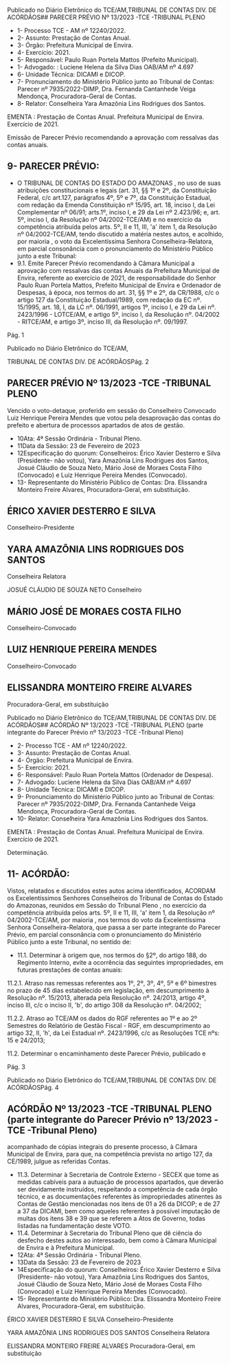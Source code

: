 Publicado  no  Diário  Eletrônico do TCE/AM,TRIBUNAL DE CONTAS DIV. DE ACÓRDÃOS## PARECER PRÉVIO Nº 13/2023 -TCE -TRIBUNAL PLENO

- 1- Processo TCE - AM nº 12240/2022.
- 2- Assunto: Prestação de Contas Anual.
- 3- Órgão: Prefeitura Municipal de Envira.
- 4- Exercício: 2021.
- 5- Responsável: Paulo Ruan Portela Mattos (Prefeito Municipal).
- 1- Advogado: : Luciene Helena da Silva Dias OAB/AM nº 4.697
- 6- Unidade Técnica: DICAMI e DICOP.
- 7- Pronunciamento  do  Ministério  Público  junto  ao  Tribunal  de  Contas: Parecer  nº 7935/2022-DIMP, Dra. Fernanda Cantanhede Veiga Mendonça, Procuradora-Geral de Contas.
- 8- Relator: Conselheira Yara Amazônia Lins Rodrigues dos Santos.

EMENTA :  Prestação  de  Contas  Anual.    Prefeitura Municipal de Envira.  Exercício de 2021.

Emissão de Parecer Prévio recomendando a aprovação com ressalvas das contas anuais.

## 9- PARECER PRÉVIO:

- O  TRIBUNAL  DE  CONTAS  DO  ESTADO  DO  AMAZONAS ,  no  uso  de  suas atribuições  constitucionais  e  legais  (art.  31,  §§  1º  e  2º,  da  Constituição  Federal,  c/c art.127,  parágrafos  4º,  5º  e  7º,  da  Constituição  Estadual,  com  redação  da  Emenda Constituição nº 15/95, art. 18, inciso I, da Lei Complementar nº 06/91; arts.1º, inciso I, e 29  da  Lei  nº  2.423/96;  e,  art.  5º,  inciso  I,  da  Resolução  nº  04/2002-TCE/AM)  e  no exercício da competência atribuída pelos arts. 5º, II e 11, III, 'a' item 1, da Resolução nº 04/2002-TCE/AM, tendo discutido a matéria nestes autos, e acolhido, por maioria , o voto da  Excelentíssima  Senhora  Conselheira-Relatora, em  parcial  consonância com  o pronunciamento do Ministério Público junto a este Tribunal:
- 9.1. Emite Parecer Prévio recomendando à Câmara Municipal a aprovação com ressalvas das  contas  Anuais  da  Prefeitura  Municipal de  Envira,  referente  ao  exercício  de  2021,  de  responsabilidade  do Senhor Paulo  Ruan  Portela  Mattos, Prefeito  Municipal  de  Envira  e Ordenador de Despesas, à época, nos termos do art. 31, §§ 1º e 2º, da CR/1988, c/c o artigo 127 da Constituição Estadual/1989, com redação da EC nº. 15/1995, art. 18, I, da LC nº. 06/1991, artigos 1º, inciso I, e 29 da Lei nº. 2423/1996 - LOTCE/AM, e artigo 5º, inciso I, da Resolução nº. 04/2002 - RITCE/AM, e artigo 3º, inciso III, da Resolução nº. 09/1997.

Pág. 1

Publicado  no  Diário  Eletrônico do TCE/AM,

TRIBUNAL DE CONTAS DIV. DE ACÓRDÃOSPág. 2

## PARECER PRÉVIO Nº 13/2023 -TCE -TRIBUNAL PLENO

Vencido  o  voto-detaque, proferido em  sessão  do  Conselheiro  Convocado  Luiz Henrique  Pereira  Mendes  que  votou  pela  desaprovação  das  contas  do  prefeito  e abertura de processos apartados de atos de gestão.

- 10Ata: 4ª Sessão Ordinária - Tribunal Pleno.
- 11Data da Sessão: 23 de Fevereiro de 2023
- 12Especificação do quorum: Conselheiros: Érico Xavier Desterro e Silva (Presidente- não votou), Yara Amazônia Lins Rodrigues dos Santos, Josué Cláudio de Souza Neto, Mário José de Moraes Costa Filho (Convocado) e Luiz Henrique Pereira Mendes (Convocado).
- 13-  Representante do Ministério Público de Contas: Dra. Elissandra Monteiro Freire Alvares, Procuradora-Geral, em substituição.

## ÉRICO XAVIER DESTERRO E SILVA

Conselheiro-Presidente

## YARA AMAZÔNIA LINS RODRIGUES DOS SANTOS

Conselheira Relatora

JOSUÉ CLÁUDIO DE SOUZA NETO Conselheiro

## MÁRIO JOSÉ DE MORAES COSTA FILHO

Conselheiro-Convocado

## LUIZ HENRIQUE PEREIRA MENDES

Conselheiro-Convocado

## ELISSANDRA MONTEIRO FREIRE ALVARES

Procuradora-Geral, em substituição

Publicado  no  Diário  Eletrônico do TCE/AM,TRIBUNAL DE CONTAS DIV. DE ACÓRDÃOS## ACÓRDÃO Nº 13/2023 -TCE -TRIBUNAL PLENO (parte integrante do Parecer Prévio nº 13/2023 -TCE -Tribunal Pleno)

- 2- Processo TCE - AM nº 12240/2022.
- 3- Assunto: Prestação de Contas Anual.
- 4- Órgão: Prefeitura Municipal de Envira.
- 5- Exercício: 2021.
- 6- Responsável: Paulo Ruan Portela Mattos (Ordenador de Despesa).
- 7- Advogado: Luciene Helena da Silva Dias OAB/AM nº 4.697
- 8- Unidade Técnica: DICAMI e DICOP.
- 9- Pronunciamento  do  Ministério  Público  junto  ao  Tribunal  de  Contas: Parecer  nº 7935/2022-DIMP, Dra. Fernanda Cantanhede Veiga Mendonça, Procuradora-Geral de Contas.
- 10-  Relator: Conselheira Yara Amazônia Lins Rodrigues dos Santos.

EMENTA :  Prestação  de  Contas  Anual.    Prefeitura Municipal de Envira. Exercício de 2021.

Determinação.

## 11-  ACÓRDÃO:

Vistos, relatados e discutidos estes autos acima identificados, ACORDAM os Excelentíssimos Senhores Conselheiros do Tribunal de Contas do Estado do Amazonas, reunidos em Sessão do Tribunal Pleno , no exercício da competência atribuída pelos arts. 5º, II e 11, III, 'a' item 1, da Resolução nº 04/2002-TCE/AM, por maioria , nos termos do voto da Excelentíssima Senhora Conselheira-Relatora, que passa a ser parte integrante do Parecer Prévio, em parcial consonância com o pronunciamento do Ministério Público junto a este Tribunal, no sentido de:

- 11.1. Determinar à  origem que,  nos  termos  do  §2º,  do  artigo  188,  do Regimento Interno,  evite  a  ocorrência  das  seguintes  impropriedades, em futuras prestações de contas anuais:

11.2.1. Atraso  nas  remessas  referentes  aos  1º,  2º,  3º,  4º,  5º  e  6º bimestres  no prazo  de  45  dias estabelecido em  legislação, em descumprimento à Resolução nº. 15/2013, alterada pela Resolução nº. 24/2013,  artigo  4º,  inciso  III,  c/c  o  inciso  II,  'b',  do  artigo  308  da Resolução nº. 04/2002;

11.2.2. Atraso ao TCE/AM os dados do RGF referentes ao 1º e ao 2º Semestres do Relatório de Gestão Fiscal - RGF, em descumprimento ao artigo 32, II, 'h', da Lei Estadual nº. 2423/1996, c/c as Resoluções TCE nºs: 15 e 24/2013;

11.2. Determinar o  encaminhamento  deste  Parecer  Prévio,  publicado  e

Pág. 3

Publicado  no  Diário  Eletrônico do TCE/AM,TRIBUNAL DE CONTAS DIV. DE ACÓRDÃOSPág. 4

## ACÓRDÃO Nº 13/2023 -TCE -TRIBUNAL PLENO (parte integrante do Parecer Prévio nº 13/2023 -TCE -Tribunal Pleno)

acompanhado  de  cópias  integrais  do  presente  processo,  à  Câmara Municipal de Envira, para que, na competência prevista no artigo 127, da CE/1989, julgue as referidas Contas.

- 11.3. Determinar à  Secretaria  de  Controle  Externo  -  SECEX que tome as medidas  cabíveis  para  a  autuação  de  processos  apartados,  que deverão  ser  devidamente  instruídos,  respeitando  a  competência  de cada órgão técnico, e as documentações referentes às impropriedades atinentes às Contas de Gestão mencionadas nos itens de 01 a 26 da DICOP;  e  de  27  a  37  da  DICAMI,  bem  como  aqueles  referentes  à possível imputação de multas dos itens 38 e 39 que se referem a Atos de Governo, todas listadas na fundamentação deste VOTO.
- 11.4. Determinar à Secretaria do Tribunal Pleno que dê ciência do desfecho destes autos ao interessado, bem como à Câmara Municipal de Envira e à Prefeitura Municipal.
- 12Ata: 4ª Sessão Ordinária - Tribunal Pleno.
- 13Data da Sessão: 23 de Fevereiro de 2023
- 14Especificação do quorum: Conselheiros: Érico Xavier Desterro e Silva (Presidente- não votou), Yara Amazônia Lins Rodrigues dos Santos, Josué Cláudio de Souza Neto, Mário José de Moraes Costa Filho (Convocado) e Luiz Henrique Pereira Mendes (Convocado).
- 15-  Representante do Ministério Público: Dra. Elissandra Monteiro Freire Alvares, Procuradora-Geral, em substituição.

ÉRICO XAVIER DESTERRO E SILVA Conselheiro-Presidente

YARA AMAZÔNIA LINS RODRIGUES DOS SANTOS Conselheira Relatora

ELISSANDRA MONTEIRO FREIRE ALVARES Procuradora-Geral, em substituição